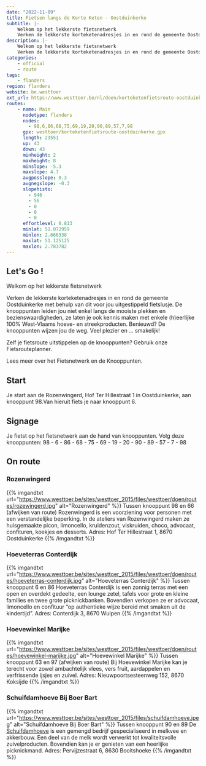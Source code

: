 ```yaml
---
date: "2022-11-09"
title: Fietsen langs de Korte Keten - Oostduinkerke
subtitle: |-
    Welkom op het lekkerste fietsnetwerk
    Verken de lekkerste korteketenadresjes in en rond de gemeente Oostduinkerke met behulp van dit voor jou uitgestippeld fietslusje
description: |-
    Welkom op het lekkerste fietsnetwerk
    Verken de lekkerste korteketenadresjes in en rond de gemeente Oostduinkerke met behulp van dit voor jou uitgestippeld fietslusje
categories:
    - official
    - route
tags:
    - flanders
region: flanders
website: be.westtoer
ext_url: https://www.westtoer.be/nl/doen/korteketenfietsroute-oostduinkerke
routes:
    - name: Main
      nodetype: flanders
      nodes:
        - 98,6,86,68,75,69,19,20,90,89,57,7,98
      gpx: westtoer/korteketenfietsroute-oostduinkerke.gpx
      length: 23551
      up: 43
      down: 43
      minheight: 2
      maxheight: 8
      minslope: -5.3
      maxslope: 4.7
      avgposslope: 0.3
      avgnegslope: -0.3
      slopehisto:
        - 946
        - 56
        - 0
        - 0
        - 0
      effortlevel: 0.813
      minlat: 51.072959
      minlon: 2.666338
      maxlat: 51.125125
      maxlon: 2.783782
---
```


## Let's Go ! 

Welkom op het lekkerste fietsnetwerk

Verken de lekkerste korteketenadresjes in en rond de gemeente Oostduinkerke met behulp van dit voor jou uitgestippeld fietslusje. De knooppunten leiden jou niet enkel langs de mooiste plekken en bezienswaardigheden, ze laten je ook kennis maken met enkele (h)eerlijke 100% West-Vlaams hoeve- en streekproducten. Benieuwd? De knooppunten wijzen jou de weg. Veel plezier en … smakelijk!

Zelf je fietsroute uitstippelen op de knooppunten? Gebruik onze Fietsrouteplanner.

Lees meer over het Fietsnetwerk en de Knooppunten.

## Start

Je start aan de Rozenwingerd, Hof Ter Hillestraat 1 in Oostduinkerke, aan knooppunt 98.Van hieruit fiets je naar knooppunt 6.

## Signage

Je fietst op het fietsnetwerk aan de hand van knooppunten. Volg deze knooppunten: 98 - 6 - 86 - 68 - 75 - 69 - 19 - 20 - 90 - 89 - 57 - 7 - 98

## On route

### Rozenwingerd

{{% imgandtxt url="https://www.westtoer.be/sites/westtoer_2015/files/westtoer/doen/routes/rozewingerd.jpg" alt="Rozenwingerd" %}}
Tussen knooppunt 98 en 66 (afwijken van route)
	Rozenwingerd is een voorziening voor personen met een verstandelijke beperking. In de ateliers van Rozenwingerd maken ze huisgemaakte picon, limoncello, kruidenzout, viskruiden, choco, advocaat, confituren, koekjes en desserts.
Adres: Hof Ter Hillestraat 1, 8670 Oostduinkerke
{{% /imgandtxt %}}

### Hoeveterras Conterdijk

{{% imgandtxt url="https://www.westtoer.be/sites/westtoer_2015/files/westtoer/doen/routes/hoeveterras-conterdijk.jpg" alt="Hoeveterras Conterdijk" %}}
Tussen knooppunt 6 en 86
	Hoeveterras Conterdijk is een zonnig terras met een open en overdekt gedeelte, een lounge zetel, tafels voor grote en kleine families en twee grote picknickbanken. Bovendien verkopen ze er advocaat, limoncello en confituur “op authentieke wijze bereid met smaken uit de kindertijd”.
Adres: Conterdijk 3, 8670 Wulpen
{{% /imgandtxt %}}

### Hoevewinkel Marijke

{{% imgandtxt url="https://www.westtoer.be/sites/westtoer_2015/files/westtoer/doen/routes/hoevewinkel-marijke.jpg" alt="Hoevewinkel Marijke" %}}
Tussen knooppunt 63 en 97 (afwijken van route)
	Bij Hoevewinkel Marijke kan je terecht voor zowel ambachtelijk vlees, vers fruit, aardappelen en verfrissende ijsjes en zuivel.
Adres: Nieuwpoortsesteenweg 152, 8670 Koksijde
{{% /imgandtxt %}}

### Schuifdamhoeve Bij Boer Bart

{{% imgandtxt url="https://www.westtoer.be/sites/westtoer_2015/files/schuifdamhoeve.jpeg" alt="Schuifdamhoeve Bij Boer Bart" %}}
Tussen knooppunt 90 en 89
	De [Schuifdamhoeve](https://www.westtoer.be/nl/eten-drinken/schuifdamhoeve) is een gemengd bedrijf gespecialiseerd in melkvee en akkerbouw. Een deel van de melk wordt verwerkt tot kwaliteitsvolle zuivelproducten. Bovendien kan je er genieten van een heerlijke picknickmand.
Adres: Pervijzestraat 6, 8630 Booitshoeke
{{% /imgandtxt %}}


